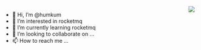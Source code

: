 <img align="right" src="https://github-readme-stats.vercel.app/api?username=humkum&show_icons=true&theme=onedark">


- 👋 Hi, I’m @humkum
- 👀 I’m interested in rocketmq
- 🌱 I’m currently learning rocketmq
- 💞️ I’m looking to collaborate on ...
- 📫 How to reach me ...

<!---
humkum/humkum is a ✨ special ✨ repository because its `README.md` (this file) appears on your GitHub profile.
You can click the Preview link to take a look at your changes.
--->
